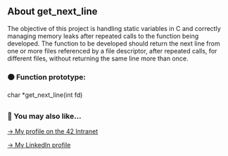 ## About get_next_line

The objective of this project is handling static variables in C and correctly managing memory leaks after repeated calls to the function being developed. The function to be developed should return the next line from one or more files referenced by a file descriptor, after repeated calls, for different files, without returning the same line more than once.

### 🟠 Function prototype:
char	*get_next_line(int fd) 

##

### 🔄 You may also like...
[-> My profile on the 42 Intranet](https://profile.intra.42.fr/users/mgimon-c)

[-> My LinkedIn profile](https://www.linkedin.com/in/mgimon-c/)
